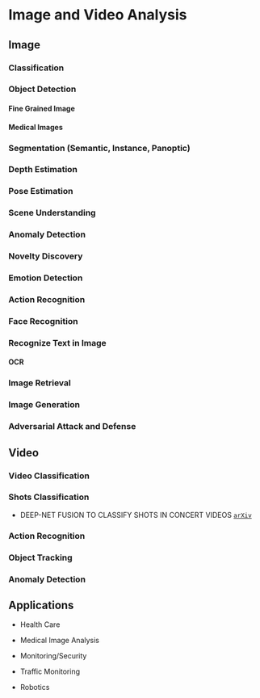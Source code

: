 # Image and Video Analysis

## Image

### Classification

### Object Detection

#### Fine Grained Image

#### Medical Images

### Segmentation (Semantic, Instance, Panoptic)

### Depth Estimation

### Pose Estimation

### Scene Understanding

### Anomaly Detection

### Novelty Discovery

### Emotion Detection

### Action Recognition

### Face Recognition

### Recognize Text in Image

#### OCR

### Image Retrieval

### Image Generation

### Adversarial Attack and Defense






## Video

### Video Classification

### Shots Classification

* DEEP-NET FUSION TO CLASSIFY SHOTS IN CONCERT VIDEOS [`arXiv`](https://www.iis.sinica.edu.tw/papers/liutyng/20663-F.pdf)

### Action Recognition

### Object Tracking

### Anomaly Detection

## Applications

* Health Care

* Medical Image Analysis

* Monitoring/Security

* Traffic Monitoring

* Robotics





